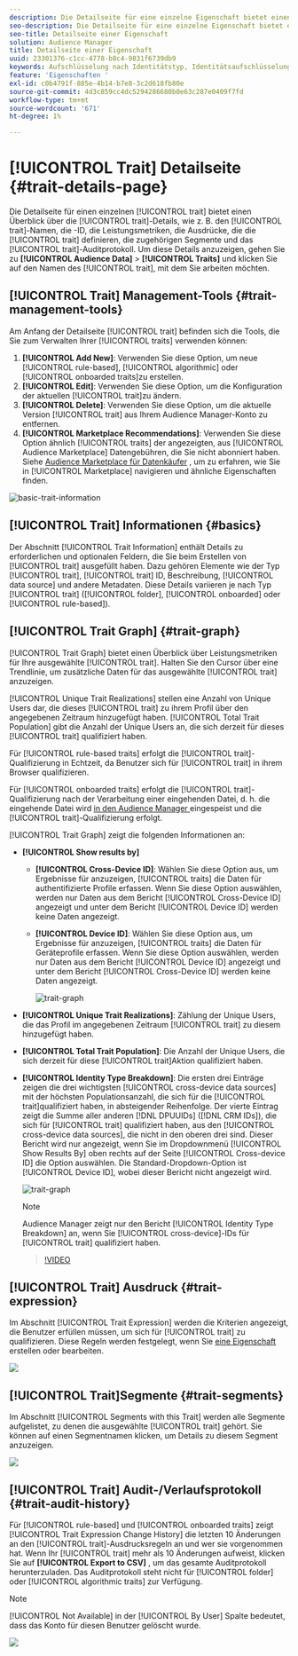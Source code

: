 ```yaml
---
description: Die Detailseite für eine einzelne Eigenschaft bietet einen Überblick über Informationen wie Eigenschaftsname, ID, Leistungsmetriken, Ausdrücke, die die Eigenschaft definieren, Segmente, zu denen sie gehört, und das Eigenschafts-Auditprotokoll. Um diese Details anzuzeigen, gehen Sie zu Zielgruppendaten > Eigenschaften und klicken Sie auf den Namen der Eigenschaft, mit der Sie arbeiten möchten.
seo-description: Die Detailseite für eine einzelne Eigenschaft bietet einen Überblick über Informationen wie Eigenschaftsname, ID, Leistungsmetriken, Ausdrücke, die die Eigenschaft definieren, Segmente, zu denen sie gehört, und das Eigenschafts-Auditprotokoll. Um diese Details anzuzeigen, gehen Sie zu Zielgruppendaten > Eigenschaften und klicken Sie auf den Namen der Eigenschaft, mit der Sie arbeiten möchten.
seo-title: Detailseite einer Eigenschaft
solution: Audience Manager
title: Detailseite einer Eigenschaft
uuid: 23301376-c1cc-4778-b8c4-9831f6739db9
keywords: Aufschlüsselung nach Identitätstyp, Identitätsaufschlüsselung, Berichte zur Zielgruppenidentität, geräteübergreifend, geräteübergreifende ID, Geräte-ID
feature: 'Eigenschaften '
exl-id: c0b4791f-885e-4b14-b7e8-3c2d618fb80e
source-git-commit: 4d3c859cc4dc5294286680b0e63c287e0409f7fd
workflow-type: tm+mt
source-wordcount: '671'
ht-degree: 1%

---
```


# [!UICONTROL Trait] Detailseite {#trait-details-page}

Die Detailseite für einen einzelnen [!UICONTROL trait] bietet einen Überblick über die [!UICONTROL trait]-Details, wie z. B. den [!UICONTROL trait]-Namen, die -ID, die Leistungsmetriken, die Ausdrücke, die die [!UICONTROL trait] definieren, die zugehörigen Segmente und das [!UICONTROL trait]-Auditprotokoll. Um diese Details anzuzeigen, gehen Sie zu **[!UICONTROL Audience Data]** > **[!UICONTROL Traits]** und klicken Sie auf den Namen des [!UICONTROL trait], mit dem Sie arbeiten möchten.

## [!UICONTROL Trait] Management-Tools {#trait-management-tools}

Am Anfang der Detailseite [!UICONTROL trait] befinden sich die Tools, die Sie zum Verwalten Ihrer [!UICONTROL traits] verwenden können:

1. **[!UICONTROL Add New]**: Verwenden Sie diese Option, um neue  [!UICONTROL rule-based],  [!UICONTROL algorithmic] oder  [!UICONTROL onboarded traits]zu erstellen.
2. **[!UICONTROL Edit]**: Verwenden Sie diese Option, um die Konfiguration der aktuellen  [!UICONTROL trait]zu ändern.
3. **[!UICONTROL Delete]**: Verwenden Sie diese Option, um die aktuelle Version  [!UICONTROL trait] aus Ihrem Audience Manager-Konto zu entfernen.
4. **[!UICONTROL Marketplace Recommendations]**: Verwenden Sie diese Option ähnlich  [!UICONTROL traits] der angezeigten, aus  [!UICONTROL Audience Marketplace] Datengebühren, die Sie nicht abonniert haben. Siehe [Audience Marketplace für Datenkäufer](../audience-marketplace/marketplace-data-buyers/marketplace-data-buyers.md) , um zu erfahren, wie Sie in [!UICONTROL Marketplace] navigieren und ähnliche Eigenschaften finden.

![basic-trait-information](assets/basic-trait-information.png)

## [!UICONTROL Trait] Informationen {#basics}

Der Abschnitt [!UICONTROL Trait Information] enthält Details zu erforderlichen und optionalen Feldern, die Sie beim Erstellen von [!UICONTROL trait] ausgefüllt haben. Dazu gehören Elemente wie der Typ [!UICONTROL trait], [!UICONTROL trait] ID, Beschreibung, [!UICONTROL data source] und andere Metadaten. Diese Details variieren je nach Typ [!UICONTROL trait] ([!UICONTROL folder], [!UICONTROL onboarded] oder [!UICONTROL rule-based]).

## [!UICONTROL Trait Graph] {#trait-graph}

[!UICONTROL Trait Graph] bietet einen Überblick über Leistungsmetriken für Ihre ausgewählte [!UICONTROL trait]. Halten Sie den Cursor über eine Trendlinie, um zusätzliche Daten für das ausgewählte [!UICONTROL trait] anzuzeigen.

[!UICONTROL Unique Trait Realizations] stellen eine Anzahl von Unique Users dar, die dieses  [!UICONTROL trait] zu ihrem Profil über den angegebenen Zeitraum hinzugefügt haben. [!UICONTROL Total Trait Population] gibt die Anzahl der Unique Users an, die sich derzeit für dieses [!UICONTROL trait] qualifiziert haben.

Für [!UICONTROL rule-based traits] erfolgt die [!UICONTROL trait]-Qualifizierung in Echtzeit, da Benutzer sich für [!UICONTROL trait] in ihrem Browser qualifizieren.

Für [!UICONTROL onboarded traits] erfolgt die [!UICONTROL trait]-Qualifizierung nach der Verarbeitung einer eingehenden Datei, d. h. die eingehende Datei wird [in den Audience Manager ](../../faq/faq-inbound-data-ingestion.md) eingespeist und die [!UICONTROL trait]-Qualifizierung erfolgt.

[!UICONTROL Trait Graph] zeigt die folgenden Informationen an:

* **[!UICONTROL Show results by]**
   * **[!UICONTROL Cross-Device ID]**: Wählen Sie diese Option aus, um Ergebnisse für anzuzeigen,  [!UICONTROL traits] die Daten für authentifizierte Profile erfassen. Wenn Sie diese Option auswählen, werden nur Daten aus dem Bericht [!UICONTROL Cross-Device ID] angezeigt und unter dem Bericht [!UICONTROL Device ID] werden keine Daten angezeigt.
   * **[!UICONTROL Device ID]**: Wählen Sie diese Option aus, um Ergebnisse für anzuzeigen,  [!UICONTROL traits] die Daten für Geräteprofile erfassen. Wenn Sie diese Option auswählen, werden nur Daten aus dem Bericht [!UICONTROL Device ID] angezeigt und unter dem Bericht [!UICONTROL Cross-Device ID] werden keine Daten angezeigt.

      ![trait-graph](assets/trait-summary.gif)

* **[!UICONTROL Unique Trait Realizations]**: Zählung der Unique Users, die das Profil im angegebenen Zeitraum  [!UICONTROL trait] zu diesem hinzugefügt haben.
* **[!UICONTROL Total Trait Population]**: Die Anzahl der Unique Users, die sich derzeit für diese  [!UICONTROL trait]Aktion qualifiziert haben.

* **[!UICONTROL Identity Type Breakdown]**: Die ersten drei Einträge zeigen die drei wichtigsten  [!UICONTROL cross-device data sources] mit der höchsten Populationsanzahl, die sich für die  [!UICONTROL trait]qualifiziert haben, in absteigender Reihenfolge. Der vierte Eintrag zeigt die Summe aller anderen [!DNL DPUUIDs] ([!DNL CRM IDs]), die sich für [!UICONTROL trait] qualifiziert haben, aus den [!UICONTROL cross-device data sources], die nicht in den oberen drei sind. Dieser Bericht wird nur angezeigt, wenn Sie im Dropdownmenü [!UICONTROL Show Results By] oben rechts auf der Seite [!UICONTROL Cross-device ID] die Option  auswählen. Die Standard-Dropdown-Option ist [!UICONTROL Device ID], wobei dieser Bericht nicht angezeigt wird.

   ![trait-graph](assets/trait-identity.png)

   >[!NOTE]
   >
   >Audience Manager zeigt nur den Bericht [!UICONTROL Identity Type Breakdown] an, wenn Sie [!UICONTROL cross-device]-IDs für [!UICONTROL trait] qualifiziert haben.

   >[!VIDEO](https://video.tv.adobe.com/v/27977/)

## [!UICONTROL Trait] Ausdruck {#trait-expression}

Im Abschnitt [!UICONTROL Trait Expression] werden die Kriterien angezeigt, die Benutzer erfüllen müssen, um sich für [!UICONTROL trait] zu qualifizieren. Diese Regeln werden festgelegt, wenn Sie [eine Eigenschaft](../../features/traits/about-trait-builder.md) erstellen oder bearbeiten.

![](assets/traitExpression.png)

## [!UICONTROL Trait]Segmente  {#trait-segments}

Im Abschnitt [!UICONTROL Segments with this Trait] werden alle Segmente aufgelistet, zu denen die ausgewählte [!UICONTROL trait] gehört. Sie können auf einen Segmentnamen klicken, um Details zu diesem Segment anzuzeigen.

![](assets/traitSegments.png)

## [!UICONTROL Trait] Audit-/Verlaufsprotokoll {#trait-audit-history}

Für [!UICONTROL rule-based] und [!UICONTROL onboarded traits] zeigt [!UICONTROL Trait Expression Change History] die letzten 10 Änderungen an den [!UICONTROL trait]-Ausdrucksregeln an und wer sie vorgenommen hat. Wenn Ihr [!UICONTROL trait] mehr als 10 Änderungen aufweist, klicken Sie auf **[!UICONTROL Export to CSV]** , um das gesamte Auditprotokoll herunterzuladen. Das Auditprotokoll steht nicht für [!UICONTROL folder] oder [!UICONTROL algorithmic traits] zur Verfügung.

>[!NOTE]
>
>[!UICONTROL Not Available] in der  [!UICONTROL By User] Spalte bedeutet, dass das Konto für diesen Benutzer gelöscht wurde.

![](assets/traitHistory.png)
